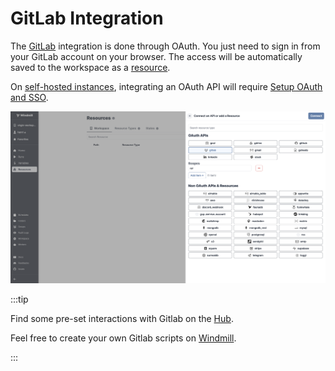 # GitLab Integration

The [GitLab](https://about.gitlab.com/) integration is done through OAuth. You just need to sign in from your GitLab account on your browser. The access will be automatically saved to the workspace as a [resource](../core_concepts/3_resources_and_types/index.mdx).

On [self-hosted instances](../advanced/1_self_host/index.md), integrating an OAuth API will require [Setup OAuth and SSO](../misc/2_setup_oauth/index.md).

![Add Gitlab Resource](../assets/integrations/add-gitlab.png.webp)

:::tip

Find some pre-set interactions with Gitlab on the [Hub](https://hub.windmill.dev/integrations/gitlab).

Feel free to create your own Gitlab scripts on [Windmill](../getting_started/00_how_to_use_windmill/index.mdx).

:::
